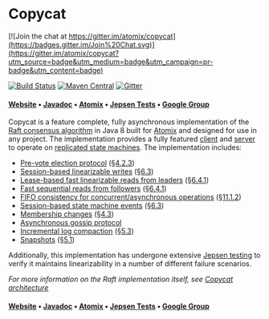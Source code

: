 # Copycat

[![Join the chat at https://gitter.im/atomix/copycat](https://badges.gitter.im/Join%20Chat.svg)](https://gitter.im/atomix/copycat?utm_source=badge&utm_medium=badge&utm_campaign=pr-badge&utm_content=badge)

[![Build Status](https://travis-ci.org/atomix/copycat.svg)](https://travis-ci.org/atomix/copycat)
[![Maven Central](https://maven-badges.herokuapp.com/maven-central/io.atomix.copycat/copycat-server/badge.svg)](http://search.maven.org/#search%7Cga%7C1%7Cg%3A%22io.atomix.copycat%22) 
[![Gitter](https://img.shields.io/badge/GITTER-join%20chat-green.svg)](https://gitter.im/atomix/atomix)

#### [Website][Website] • [Javadoc][Javadoc] • [Atomix][Atomix] • [Jepsen Tests](https://github.com/atomix/atomix-jepsen) • [Google Group][Google group]

Copycat is a feature complete, fully asynchronous implementation of the [Raft consensus algorithm][Raft] in Java 8
built for [Atomix][Atomix] and designed for use in any project. The implementation provides a fully featured [client][clients] and
[server][servers] to operate on [replicated state machines][state machines]. The implementation includes:
* [Pre-vote election protocol](http://atomix.io/copycat/docs/client-interaction/#preventing-disruptions-due-to-leader-changes) (§[4.2.3][dissertation])
* [Session-based linearizable writes](http://atomix.io/copycat/docs/client-interaction/#linearizable-semantics) (§[6.3][dissertation])
* [Lease-based fast linearizable reads from leaders](http://atomix.io/copycat/docs/client-interaction/#client-queries) (§[6.4.1][dissertation])
* [Fast sequential reads from followers](http://atomix.io/copycat/docs/client-interaction/#processing-queries-on-followers) (§[6.4.1][dissertation])
* [FIFO consistency for concurrent/asynchronous operations](http://atomix.io/copycat/docs/client-interaction/#preserving-program-order) (§[11.1.2][dissertation])
* [Session-based state machine events](http://atomix.io/copycat/docs/session-events/) (§[6.3][dissertation])
* [Membership changes](http://atomix.io/copycat/docs/membership/) (§[4.3][dissertation])
* [Asynchronous gossip protocol](http://atomix.io/copycat/docs/membership/#passive-members-)
* [Incremental log compaction](http://atomix.io/copycat/docs/log-compaction/#log-compaction-algorithm) (§[5.3][dissertation])
* [Snapshots](http://atomix.io/copycat/docs/log-compaction/#snapshots-via-incremental-compaction) (§[5.1][dissertation])

Additionally, this implementation has undergone extensive [Jepsen testing](http://github.com/atomix/atomix-jepsen)
to verify it maintains linearizability in a number of different failure scenarios.

*For more information on the Raft implementation itself, see [Copycat architecture](http://atomix.io/copycat/docs/architecture-introduction/)*

#### [Website][Website] • [Javadoc][Javadoc] • [Atomix][Atomix] • [Jepsen Tests](https://github.com/atomix/atomix-jepsen) • [Google Group][Google group]

[Raft]: https://raft.github.io/
[dissertation]: https://ramcloud.stanford.edu/~ongaro/thesis.pdf
[Atomix]: http://github.com/atomix/atomix
[clients]: http://atomix.io/copycat/docs/client/
[servers]: http://atomix.io/copycat/docs/server/
[state machines]: http://atomix.io/copycat/docs/state-machine/
[Website]: http://atomix.io/copycat/
[Google group]: https://groups.google.com/forum/#!forum/copycat
[Javadoc]: http://atomix.io/copycat/api/latest/
